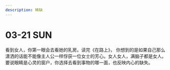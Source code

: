 ```yaml
---
description: 稀缺
---
```


# 03-21 SUN

看到女人，你第一眼会去看她的乳房。读完《在路上》， 你想到的是如果自己那么潇洒的话能不能像主人公一样俘获一位女士的芳心。女人女人，满脑子都是女人。要说眼睛是心灵的窗户，你选择去看到事物的哪一面，也反映内心的缺失。

